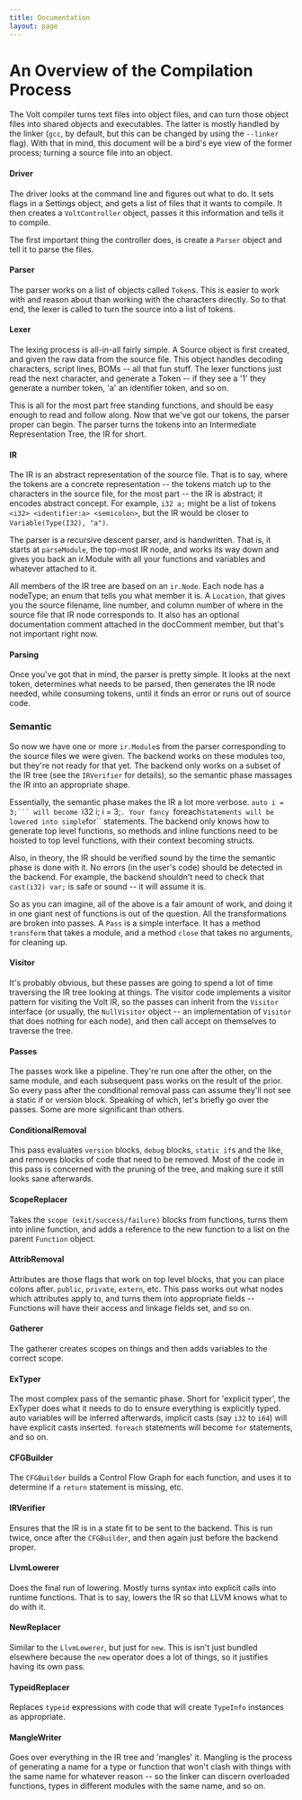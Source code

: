 ```yaml
---
title: Documentation
layout: page
---
```


# An Overview of the Compilation Process

The Volt compiler turns text files into object files, and can turn those object files into shared objects and executables. The latter is mostly handled by the linker (``gcc``, by default, but this can be changed by using the ``--linker`` flag). With that in mind, this document will be a bird's eye view of the former process; turning a source file into an object.

#### Driver

The driver looks at the command line and figures out what to do. It sets flags in a Settings object, and gets a list of files that it wants to compile. It then creates a `VoltController` object, passes it this information and tells it to compile.

The first important thing the controller does, is create a `Parser` object and tell it to parse the files.

#### Parser

The parser works on a list of objects called `Token`s. This is easier to work with and reason about than working with the characters directly. So to that end, the lexer is called to turn the source into a list of tokens.

#### Lexer

The lexing process is all-in-all fairly simple. A Source object is first created, and given the raw data from the source file. This object handles decoding characters, script lines, BOMs -- all that fun stuff. The lexer functions just read the next character, and generate a Token -- if they see a '1' they generate a number token, 'a' an identifier token, and so on.

This is all for the most part free standing functions, and should be easy enough to read and follow along. Now that we've got our tokens, the parser proper can begin. The parser turns the tokens into an Intermediate Representation Tree, the IR for short.

#### IR

The IR is an abstract representation of the source file. That is to say, where the tokens are a concrete representation -- the tokens match up to the characters in the source file, for the most part -- the IR is abstract; it encodes abstract concept. For example, `i32 a;` might be a list of tokens `<i32> <identifier:a> <semicolon>`, but the IR would be closer to `Variable(Type(I32), "a")`.

The parser is a recursive descent parser, and is handwritten. That is, it starts at ``parseModule``, the top-most IR node, and works its way down and gives you back an ir.Module with all your functions and variables and whatever attached to it.

All members of the IR tree are based on an `ir.Node`. Each node has a nodeType; an enum that tells you what member it is. A `Location`, that gives you the source filename, line number, and column number of where in the source file that IR node corresponds to. It also has an optional documentation comment attached in the docComment member, but that's not important right now.

#### Parsing

Once you've got that in mind, the parser is pretty simple. It looks at the next token, determines what needs to be parsed, then generates the IR node needed, while consuming tokens, until it finds an error or runs out of source code.

### Semantic

So now we have one or more `ir.Module`s from the parser corresponding to the source files we were given. The backend works on these modules too, but they're not ready for that yet. The backend only works on a subset of the IR tree (see the `IRVerifier` for details), so the semantic phase massages the IR into an appropriate shape.

Essentially, the semantic phase makes the IR a lot more verbose. ``auto i = 3;``` will become ``i32 i; i = 3;``. Your fancy ``foreach`` statements will be lowered into simple ``for`` statements. The backend only knows how to generate top level functions, so methods and inline functions need to be hoisted to top level functions, with their context becoming structs.

Also, in theory, the IR should be verified sound by the time the semantic phase is done with it. No errors (in the user's code) should be detected in the backend. For example, the backend shouldn't need to check that ``cast(i32) var;`` is safe or sound -- it will assume it is.

So as you can imagine, all of the above is a fair amount of work, and doing it in one giant nest of functions is out of the question. All the transformations are broken into passes. A ``Pass`` is a simple interface. It has a method ``transform`` that takes a module, and a method ``close`` that takes no arguments, for cleaning up.

#### Visitor

It's probably obvious, but these passes are going to spend a lot of time traversing the IR tree looking at things. The visitor code implements a visitor pattern for visiting the Volt IR, so the passes can inherit from the `Visitor` interface (or usually, the `NullVisitor` object -- an implementation of `Visitor` that does nothing for each node), and then call accept on themselves to traverse the tree.

#### Passes

The passes work like a pipeline. They're run one after the other, on the same module, and each subsequent pass works on the result of the prior. So every pass after the conditional removal pass can assume they'll not see a static if or version block. Speaking of which, let's briefly go over the passes. Some are more significant than others.

#### ConditionalRemoval
This pass evaluates `version` blocks, `debug` blocks, `static if`s and the like, and removes blocks of code that need to be removed. Most of the code in this pass is concerned with the pruning of the tree, and making sure it still looks sane afterwards.


#### ScopeReplacer

Takes the `scope (exit/success/failure)` blocks from functions, turns them into inline function, and adds a reference to the new function to a list on the parent `Function` object.

#### AttribRemoval

Attributes are those flags that work on top level blocks, that you can place colons after. ``public``, ``private``, ``extern``, etc. This pass works out what nodes which attributes apply to, and turns them into appropriate fields -- Functions will have their access and linkage fields set, and so on.

#### Gatherer

The gatherer creates scopes on things and then adds variables to the correct scope. 

#### ExTyper

The most complex pass of the semantic phase. Short for 'explicit typer', the ExTyper does what it needs to do to ensure everything is explicitly typed. auto variables will be inferred afterwards, implicit casts (say ``i32`` to ``i64``) will have explicit casts inserted. `foreach` statements will become `for` statements, and so on.

#### CFGBuilder

The `CFGBuilder` builds a Control Flow Graph for each function, and uses it to determine if a `return` statement is missing, etc.

#### IRVerifier

Ensures that the IR is in a state fit to be sent to the backend. This is run twice, once after the `CFGBuilder`, and then again just before the backend proper.

#### LlvmLowerer

Does the final run of lowering. Mostly turns syntax into explicit calls into runtime functions. That is to say, lowers the IR so that LLVM knows what to do with it.

#### NewReplacer

Similar to the `LlvmLowerer`, but just for ``new``. This is isn't just bundled elsewhere because the ``new`` operator does a lot of things, so it justifies having its own pass.

#### TypeidReplacer

Replaces ``typeid`` expressions with code that will create ``TypeInfo`` instances as appropriate.

#### MangleWriter

Goes over everything in the IR tree and 'mangles' it. Mangling is the process of generating a name for a type or function that won't clash with things with the same name for whatever reason -- so the linker can discern overloaded functions, types in different modules with the same name, and so on.
